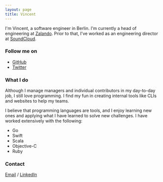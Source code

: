 ```yaml
---
layout: page
title: Vincent
---
```


I'm Vincent, a software engineer in Berlin. I'm currently a head of engineering at [Zalando](https://zalando.de). Prior to that, I've worked as an engineering director at [SoundCloud](http://soundcloud.com).

### Follow me on

* [GitHub](http://github.com/garriguv)
* [Twitter](http://twitter.com/garriguv)

### What I do

Although I manage managers and individual contributors in my day-to-day job, I still love programming. I find my fun
in creating internal tools like CLIs and websites to help my teams.

I believe that programming languages are tools, and I enjoy learning new ones
and applying what I have learned to solve new challenges. I have worked
extensively with the following:

* Go
* Swift
* Scala
* Objective-C
* Ruby

### Contact

[Email](mailto:vincent@garriguv.io) / [LinkedIn](https://de.linkedin.com/in/garriguv)
